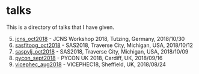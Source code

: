 # talks

This is a directory of talks that I have given.

5. [jcns_oct2018](./jcns_oct2018) - JCNS Workshop 2018, Tutzing, Germany, 2018/10/30
4. [sasfitoog_oct2018](./sasfitoog_oct2018) - SAS2018, Traverse City, Michigan, USA, 2018/10/12
3. [saspylj_oct2018](./saspylj_oct2018) - SAS2018, Traverse City, Michigan, USA, 2018/10/09
2. [pycon_sept2018](./pycon_sept2018) - PYCON UK 2018, Cardiff, UK, 2018/09/16
1. [vicephec_aug2018](./vicephec_aug2018) - VICEPHEC18, Sheffield, UK, 2018/08/24
